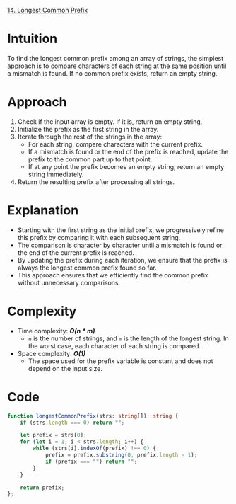 [14. Longest Common Prefix](https://leetcode.com/problems/longest-common-prefix/)

# Intuition
To find the longest common prefix among an array of strings, the simplest approach is to compare characters of each string at the same position until a mismatch is found. If no common prefix exists, return an empty string.

# Approach
1. Check if the input array is empty. If it is, return an empty string.
2. Initialize the prefix as the first string in the array.
3. Iterate through the rest of the strings in the array:
   - For each string, compare characters with the current prefix.
   - If a mismatch is found or the end of the prefix is reached, update the prefix to the common part up to that point.
   - If at any point the prefix becomes an empty string, return an empty string immediately.
4. Return the resulting prefix after processing all strings.

# Explanation
- Starting with the first string as the initial prefix, we progressively refine this prefix by comparing it with each subsequent string.
- The comparison is character by character until a mismatch is found or the end of the current prefix is reached.
- By updating the prefix during each iteration, we ensure that the prefix is always the longest common prefix found so far.
- This approach ensures that we efficiently find the common prefix without unnecessary comparisons.

# Complexity
- Time complexity: ***O(n * m)***
  - `n` is the number of strings, and `m` is the length of the longest string. In the worst case, each character of each string is compared.
- Space complexity: ***O(1)***
  - The space used for the prefix variable is constant and does not depend on the input size.

# Code
```TypeScript
function longestCommonPrefix(strs: string[]): string {
    if (strs.length === 0) return "";

    let prefix = strs[0];
    for (let i = 1; i < strs.length; i++) {
        while (strs[i].indexOf(prefix) !== 0) {
            prefix = prefix.substring(0, prefix.length - 1);
            if (prefix === "") return "";
        }
    }

    return prefix;
};

